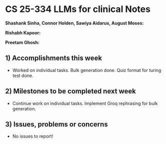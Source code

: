 # CS 25-334 LLMs for clinical Notes
**Shashank Sinha, Connor Holden, Sawiya Aidarus, August Moses:**

**Rishabh Kapoor:**

**Preetam Ghosh:**

## 1) Accomplishments this week ##
   - Worked on individual tasks. Bulk generation done. Quiz format for turing test done.
## 2) Milestones to be completed next week ##
   - Continue work on individual tasks. Implement Groq rephrasing for bulk generation.
## 3) Issues, problems or concerns ##
   - No issues to report!
